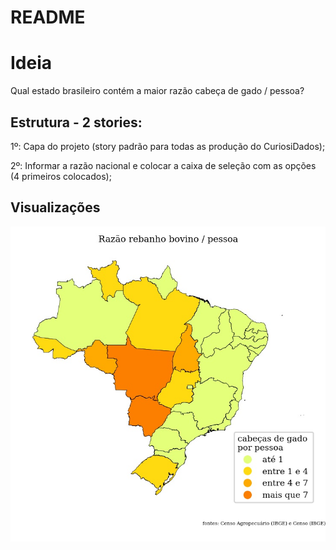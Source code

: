 # README

# Ideia

Qual estado brasileiro contém a maior razão cabeça de gado / pessoa?

## Estrutura - 2 **stories:**

1º: Capa do projeto (story padrão para todas as produção do CuriosiDados);

2º:  Informar a razão nacional e colocar a caixa de seleção com as opções (4 primeiros colocados);

## Visualizações

![mapa_razao.jpg](mapa_razao.jpg)
